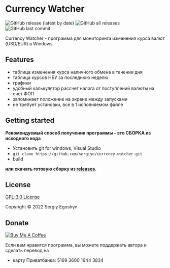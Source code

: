 # Currency Watcher
![GitHub release (latest by date)](https://img.shields.io/github/v/release/sergiye/currency.watcher?style=plastic)
![GitHub all releases](https://img.shields.io/github/downloads/sergiye/currency.watcher/total?style=plastic)
![GitHub last commit](https://img.shields.io/github/last-commit/sergiye/currency.watcher?style=plastic)

Currency Watcher - программа для мониторинга изменения курса валют (USD/EUR) в Windows.

## Features

- таблица изменения курса наличного обмена в течении дня
- таблица курсов НБУ за последнюю неделю
- графики
- удобный калькулятор рассчет налога от поступлений валюты на счет ФОП
- запоминает положение на экране между запусками
- не требует установки, все в 1 исполняемом файле

## Getting started

**Рекомендуемый способ получения программы - это СБОРКА из исходного кода**
- Установить git for windows, Visual Studio
- `git clone https://github.com/sergiye/currency.watcher.git`
- build

**или скачать готовую сборку из <a href="https://github.com/sergiye/currency.watcher/releases">releases</a>.**

## License

<a href="LICENSE">GPL-3.0 License</a>  

Copyright © 2022 Sergiy Egoshyn

## Donate

<a href=https://www.buymeacoffee.com/sergiye>
<img src="https://www.buymeacoffee.com/assets/img/custom_images/yellow_img.png" alt="Buy Me A Coffee" style="height: auto !important;width: auto !important;" />
</a>

Если вам нравится программа, вы можете поддержать автора и сделать перевод на
- карту Приватбанка: 5169 3600 1644 3834
